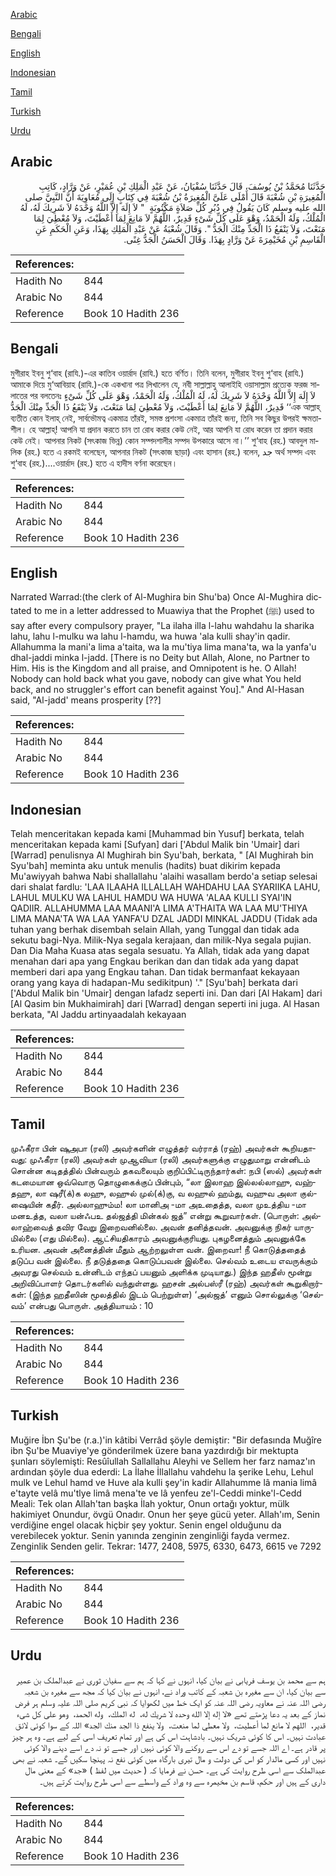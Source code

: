 [Arabic](#arabic)

[Bengali](#bengali)

[English](#english)

[Indonesian](#indonesian)

[Tamil](#tamil)

[Turkish](#turkish)

[Urdu](#urdu)

## Arabic


<div dir="rtl" lang="ar" style={{fontSize:'larger',backgroundColor:'#f8f9fa',padding:20}}>
حَدَّثَنَا مُحَمَّدُ بْنُ يُوسُفَ، قَالَ حَدَّثَنَا سُفْيَانُ، عَنْ عَبْدِ الْمَلِكِ بْنِ عُمَيْرٍ، عَنْ وَرَّادٍ، كَاتِبِ الْمُغِيرَةِ بْنِ شُعْبَةَ قَالَ أَمْلَى عَلَىَّ الْمُغِيرَةُ بْنُ شُعْبَةَ فِي كِتَابٍ إِلَى مُعَاوِيَةَ أَنَّ النَّبِيَّ صلى الله عليه وسلم كَانَ يَقُولُ فِي دُبُرِ كُلِّ صَلاَةٍ مَكْتُوبَةٍ ‏ "‏ لاَ إِلَهَ إِلاَّ اللَّهُ وَحْدَهُ لاَ شَرِيكَ لَهُ، لَهُ الْمُلْكُ، وَلَهُ الْحَمْدُ، وَهْوَ عَلَى كُلِّ شَىْءٍ قَدِيرٌ، اللَّهُمَّ لاَ مَانِعَ لِمَا أَعْطَيْتَ، وَلاَ مُعْطِيَ لِمَا مَنَعْتَ، وَلاَ يَنْفَعُ ذَا الْجَدِّ مِنْكَ الْجَدُّ ‏"‏‏.‏ وَقَالَ شُعْبَةُ عَنْ عَبْدِ الْمَلِكِ بِهَذَا، وَعَنِ الْحَكَمِ عَنِ الْقَاسِمِ بْنِ مُخَيْمِرَةَ عَنْ وَرَّادٍ بِهَذَا‏.‏ وَقَالَ الْحَسَنُ الْجَدُّ غِنًى‏.‏
</div>
<div style={{backgroundColor:'#f8f9fa',padding:20, marginBottom: 10}}><table> <thead> <tr> <th>References:</th> <th></th> </tr> </thead> <tbody><tr><td>Hadith No</td><td>844</td></tr><tr><td>Arabic No</td><td>844</td></tr><tr><td>Reference</td><td>Book 10 Hadith 236</td></tr></tbody></table></div>

## Bengali


<div dir="ltr" lang="bn" style={{fontSize:'larger',backgroundColor:'#f8f9fa',padding:20}}>
মুগীরাহ ইবনু শু‘বাহ (রাযি.)-এর কাতিব ওয়ার্রাদ (রাযি.) হতে বর্ণিত। তিনি বলেন, মুগীরাহ ইবনু শু‘বাহ (রাযি.) আমাকে দিয়ে মু‘আবিয়াহ (রাযি.)-কে একখানা পত্র লিখালেন যে, নবী সাল্লাল্লাহু আলাইহি ওয়াসাল্লাম প্রত্যেক ফরজ সালাতের পর বলতেনঃ لاَ إِلَهَ إِلاَّ اللَّهُ وَحْدَهُ لاَ شَرِيكَ لَهُ، لَهُ الْمُلْكُ، وَلَهُ الْحَمْدُ، وَهْوَ عَلَى كُلِّ شَىْءٍ قَدِيرٌ، اللَّهُمَّ لاَ مَانِعَ لِمَا أَعْطَيْتَ، وَلاَ مُعْطِيَ لِمَا مَنَعْتَ، وَلاَ يَنْفَعُ ذَا الْجَدِّ مِنْكَ الْجَدُّ ‘‘এক আল্লাহ্ ব্যতীত কোন ইলাহ্ নেই, সার্বভৌমত্ব একমাত্র তাঁরই, সমস্ত প্রশংসা একমাত্র তাঁরই জন্য, তিনি সব কিছুর উপরই ক্ষমতাশীল। হে আল্লাহ্! আপনি যা প্রদান করতে চান তা রোধ করার কেউ নেই, আর আপনি যা রোধ করেন তা প্রদান করার কেউ নেই। আপনার নিকট (সৎকাজ ভিন্ন) কোন সম্পদশালীর সম্পদ উপকারে আসে না।’’ শু‘বাহ (রহ.) আবদুল মালিক (রহ.) হতে এ রকমই বলেছেন, আপনার নিকট (সৎকাজ ছাড়া) এবং হাসান (রহ.) বলেন, جد অর্থ সম্পদ এবং শু‘বাহ (রহ.)....ওয়ার্রাদ (রহ.) হতে এ হাদীস বর্ণনা করেছেন।
</div>
<div style={{backgroundColor:'#f8f9fa',padding:20, marginBottom: 10}}><table> <thead> <tr> <th>References:</th> <th></th> </tr> </thead> <tbody><tr><td>Hadith No</td><td>844</td></tr><tr><td>Arabic No</td><td>844</td></tr><tr><td>Reference</td><td>Book 10 Hadith 236</td></tr></tbody></table></div>

## English


<div dir="ltr" lang="en" style={{fontSize:'larger',backgroundColor:'#f8f9fa',padding:20}}>
Narrated Warrad:(the clerk of Al-Mughira bin Shu'ba) Once Al-Mughira dictated to me in a letter addressed to Muawiya that the Prophet (ﷺ) used to say after every compulsory prayer, "La ilaha illa l-lahu wahdahu la sharika lahu, lahu l-mulku wa lahu l-hamdu, wa huwa 'ala kulli shay'in qadir. Allahumma la mani'a lima a'taita, wa la mu'tiya lima mana'ta, wa la yanfa'u dhal-jaddi minka l-jadd. [There is no Deity but Allah, Alone, no Partner to Him. His is the Kingdom and all praise, and Omnipotent is he. O Allah! Nobody can hold back what you gave, nobody can give what You held back, and no struggler's effort can benefit against You]." And Al-Hasan said, "Al-jadd' means prosperity [??]
</div>
<div style={{backgroundColor:'#f8f9fa',padding:20, marginBottom: 10}}><table> <thead> <tr> <th>References:</th> <th></th> </tr> </thead> <tbody><tr><td>Hadith No</td><td>844</td></tr><tr><td>Arabic No</td><td>844</td></tr><tr><td>Reference</td><td>Book 10 Hadith 236</td></tr></tbody></table></div>

## Indonesian


<div dir="ltr" lang="id" style={{fontSize:'larger',backgroundColor:'#f8f9fa',padding:20}}>
Telah menceritakan kepada kami [Muhammad bin Yusuf] berkata, telah menceritakan kepada kami [Sufyan] dari ['Abdul Malik bin 'Umair] dari [Warrad] penulisnya Al Mughirah bin Syu'bah, berkata, " [Al Mughirah bin Syu'bah] meminta aku untuk menulis (hadits) buat dikirim kepada Mu'awiyyah bahwa Nabi shallallahu 'alaihi wasallam berdo'a setiap selesai dari shalat fardlu: 'LAA ILAAHA ILLALLAH WAHDAHU LAA SYARIIKA LAHU, LAHUL MULKU WA LAHUL HAMDU WA HUWA 'ALAA KULLI SYAI'IN QADIIR. ALLAHUMMA LAA MAANI'A LIMA A'THAITA WA LAA MU'THIYA LIMA MANA'TA WA LAA YANFA'U DZAL JADDI MINKAL JADDU (Tidak ada tuhan yang berhak disembah selain Allah, yang Tunggal dan tidak ada sekutu bagi-Nya. Milik-Nya segala kerajaan, dan milik-Nya segala pujian. Dan Dia Maha Kuasa atas segala sesuatu. Ya Allah, tidak ada yang dapat menahan dari apa yang Engkau berikan dan dan tidak ada yang dapat memberi dari apa yang Engkau tahan. Dan tidak bermanfaat kekayaan orang yang kaya di hadapan-Mu sedikitpun) '." [Syu'bah] berkata dari ['Abdul Malik bin 'Umair] dengan lafadz seperti ini. Dan dari [Al Hakam] dari [Al Qasim bin Mukhaimirah] dari [Warrad] dengan seperti ini juga. Al Hasan berkata, "Al Jaddu artinyaadalah kekayaan
</div>
<div style={{backgroundColor:'#f8f9fa',padding:20, marginBottom: 10}}><table> <thead> <tr> <th>References:</th> <th></th> </tr> </thead> <tbody><tr><td>Hadith No</td><td>844</td></tr><tr><td>Arabic No</td><td>844</td></tr><tr><td>Reference</td><td>Book 10 Hadith 236</td></tr></tbody></table></div>

## Tamil


<div dir="ltr" lang="ta" style={{fontSize:'larger',backgroundColor:'#f8f9fa',padding:20}}>
முஃகீரா பின் ஷுஅபா (ரலி) அவர்களின் எழுத்தர் வர்ராத் (ரஹ்) அவர்கள் கூறியதாவது: முஃகீரா (ரலி) அவர்கள் முஆவியா (ரலி) அவர்களுக்கு எழுதுமாறு என்னிடம் சொன்ன கடிதத்தில் பின்வரும் தகவலையும் குறிப்பிட்டிருந்தார்கள்: நபி (ஸல்) அவர்கள் கடமையான ஒவ்வொரு தொழுகைக்குப் பின்பும், “லா இலாஹ இல்லல்லாஹு, வஹ்தஹு, லா ஷரீ(க்)க லஹு, லஹுல் முல்(க்)கு, வ லஹுல் ஹம்து, வஹுவ அலா குல்- ஷையின் கதீர். அல்லாஹும்ம! லா மானிஅ -மா அஉதைத்த, வலா முஉத்திய -மா மனஉத்த, வலா யன்ஃபஉ தல்ஜத்தி மின்கல் ஜத்” என்று கூறுவார்கள். (பொருள்: அல்லாஹ்வைத் தவிர வேறு இறைவனில்லை. அவன் தனித்தவன். அவனுக்கு நிகர் யாருமில்லை (எது மில்லை). ஆட்சியதிகாரம் அவனுக்குரியது. புகழனைத்தும் அவனுக்கே உரியன. அவன் அனைத்தின் மீதும் ஆற்றலுள்ள வன். இறைவா! நீ கொடுத்ததைத் தடுப்ப வன் இல்லை. நீ தடுத்ததை கொடுப்பவன் இல்லை. செல்வம் உடைய எவருக்கும் அவரது செல்வம் உன்னிடம் எந்தப் பயனும் அளிக்க முடியாது.) இந்த ஹதீஸ் மூன்று அறிவிப்பாளர் தொடர்களில் வந்துள்ளது. ஹசன் அல்பஸ்ரீ (ரஹ்) அவர்கள் கூறுகிறார்கள்: (இந்த ஹதீஸின் மூலத்தில் இடம் பெற்றுள்ள) ‘அல்ஜத்’ எனும் சொல்லுக்கு ‘செல்வம்’ என்பது பொருள். அத்தியாயம் : 10
</div>
<div style={{backgroundColor:'#f8f9fa',padding:20, marginBottom: 10}}><table> <thead> <tr> <th>References:</th> <th></th> </tr> </thead> <tbody><tr><td>Hadith No</td><td>844</td></tr><tr><td>Arabic No</td><td>844</td></tr><tr><td>Reference</td><td>Book 10 Hadith 236</td></tr></tbody></table></div>

## Turkish


<div dir="ltr" lang="tr" style={{fontSize:'larger',backgroundColor:'#f8f9fa',padding:20}}>
Muğire İbn Şu'be (r.a.)'in kâtibi Verrâd şöyle demiştir: "Bir defasında Muğîre ibn Şu'be Muaviye'ye gönderilmek üzere bana yazdırdığı bir mektupta şunları söylemişti: Resûîullah Sallallahu Aleyhi ve Sellem her farz namaz'ın ardından şöyle dua ederdi: La İlahe İllallahu vahdehu la şerike Lehu, Lehul mulk ve Lehul hamd ve Huve ala kulli şey'in kadir Allahumme lâ mania limâ e'tayte velâ mu'tlye limâ mena'te ve lâ yenfeu ze'l-Ceddi minke'l-Cedd Meali: Tek olan Allah'tan başka İlah yoktur, Onun ortağı yoktur, mülk hakimiyet Onundur, övgü Onadır. Onun her şeye gücü yeter. Allah'ım, Senin verdiğine engel olacak hiçbir şey yoktur. Senin engel olduğunu da verebilecek yoktur. Senin yanında zenginin zenginliği fayda vermez. Zenginlik Senden gelir. Tekrar: 1477, 2408, 5975, 6330, 6473, 6615 ve 7292
</div>
<div style={{backgroundColor:'#f8f9fa',padding:20, marginBottom: 10}}><table> <thead> <tr> <th>References:</th> <th></th> </tr> </thead> <tbody><tr><td>Hadith No</td><td>844</td></tr><tr><td>Arabic No</td><td>844</td></tr><tr><td>Reference</td><td>Book 10 Hadith 236</td></tr></tbody></table></div>

## Urdu


<div dir="rtl" lang="ur" style={{fontSize:'larger',backgroundColor:'#f8f9fa',padding:20}}>
ہم سے محمد بن یوسف فریابی نے بیان کیا، انہوں نے کہا کہ ہم سے سفیان ثوری نے عبدالملک بن عمیر سے بیان کیا، ان سے مغیرہ بن شعبہ کے کاتب وراد نے، انہوں نے بیان کیا کہ مجھ سے مغیرہ بن شعبہ رضی اللہ عنہ نے معاویہ رضی اللہ عنہ کو ایک خط میں لکھوایا کہ نبی کریم صلی اللہ علیہ وسلم ہر فرض نماز کے بعد یہ دعا پڑھتے تھے «لا إله إلا الله وحده لا شريك له،‏‏‏‏ ‏‏‏‏ له الملك،‏‏‏‏ ‏‏‏‏ وله الحمد،‏‏‏‏ ‏‏‏‏ وهو على كل شىء قدير،‏‏‏‏ ‏‏‏‏ اللهم لا مانع لما أعطيت،‏‏‏‏ ‏‏‏‏ ولا معطي لما منعت،‏‏‏‏ ‏‏‏‏ ولا ينفع ذا الجد منك الجد» اللہ کے سوا کوئی لائق عبادت نہیں۔ اس کا کوئی شریک نہیں۔ بادشاہت اس کی ہے اور تمام تعریف اسی کے لیے ہے۔ وہ ہر چیز پر قادر ہے۔ اے اللہ جسے تو دے اس سے روکنے والا کوئی نہیں اور جسے تو نہ دے اسے دینے والا کوئی نہیں اور کسی مالدار کو اس کی دولت و مال تیری بارگاہ میں کوئی نفع نہ پہنچا سکیں گے۔ شعبہ نے بھی عبدالملک سے اسی طرح روایت کی ہے۔ حسن نے فرمایا کہ ( حدیث میں لفظ ) «جد» کے معنی مال داری کے ہیں اور حکم، قاسم بن مخیمرہ سے وہ وراد کے واسطے سے اسی طرح روایت کرتے ہیں۔
</div>
<div style={{backgroundColor:'#f8f9fa',padding:20, marginBottom: 10}}><table> <thead> <tr> <th>References:</th> <th></th> </tr> </thead> <tbody><tr><td>Hadith No</td><td>844</td></tr><tr><td>Arabic No</td><td>844</td></tr><tr><td>Reference</td><td>Book 10 Hadith 236</td></tr></tbody></table></div>